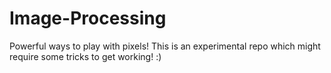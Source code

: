 # Image-Processing
Powerful ways to play with pixels! This is an experimental repo which might require some tricks to get working! :)
